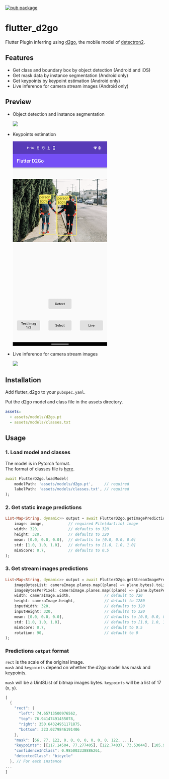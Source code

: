 [![pub package](https://img.shields.io/pub/v/flutter_d2go.svg)](https://pub.dartlang.org/packages/flutter_d2go)

# flutter_d2go

Flutter Plugin inferring using [d2go](https://github.com/facebookresearch/d2go), the mobile model of [detectron2](https://github.com/facebookresearch/detectron2).

## Features

- Get class and boundary box by object detection (Android and iOS)
- Get mask data by instance segmentation (Android only)
- Get keypoints by keypoint estimation (Android only)
- Live inference for camera stream images (Android only)

## Preview

- Object detection and instance segmentation

  ![](images/preview.gif)

- Keypoints estimation

  ![](images/keypoints.png)

- Live inference for camera stream images

  ![](images/live.gif)

## Installation

Add flutter_d2go to your `pubspec.yaml`.

Put the d2go model and class file in the assets directory.

```yaml
assets:
  - assets/models/d2go.pt
  - assets/models/classes.txt
```

## Usage

### 1. Load model and classes

The model is in Pytorch format.  
The format of classes file is [here](example/assets/models/classes.txt).

```dart
await FlutterD2go.loadModel(
    modelPath: 'assets/models/d2go.pt',     // required
    labelPath: 'assets/models/classes.txt', // required
);
```

### 2. Get static image predictions

```dart
List<Map<String, dynamic>> output = await FlutterD2go.getImagePrediction(
    image: image,           // required File(dart:io) image
    width: 320,             // defaults to 320
    height: 320,            // defaults to 320
    mean: [0.0, 0.0, 0.0],  // defaults to [0.0, 0.0, 0.0]
    std: [1.0, 1.0, 1.0],   // defaults to [1.0, 1.0, 1.0]
    minScore: 0.7,          // defaults to 0.5
);
```

### 3. Get stream images predictions

```dart
List<Map<String, dynamic>> output = await FlutterD2go.getStreamImagePrediction(
    imageBytesList: cameraImage.planes.map((plane) => plane.bytes).toList(),             // required List<Uint8List> image byte array
    imageBytesPerPixel: cameraImage.planes.map((plane) => plane.bytesPerPixel).toList(), // default to [1, 2, 2]
    width: cameraImage.width,               // default to 720
    height: cameraImage.height,             // default to 1280
    inputWidth: 320,                        // defaults to 320
    inputHeight: 320,                       // defaults to 320
    mean: [0.0, 0.0, 0.0],                  // defaults to [0.0, 0.0, 0.0]
    std: [1.0, 1.0, 1.0],                   // defaults to [1.0, 1.0, 1.0]
    minScore: 0.7,                          // default to 0.5
    rotation: 90,                           // default to 0
);
```

### Predictions `output` format

`rect` is the scale of the original image.  
`mask` and `keypoints` depend on whether the d2go model has mask and keypoints.

`mask` will be a Uint8List of bitmap images bytes.
`keypoints` will be a list of 17 (x, y).

```dart
[
  {
    "rect": {
      "left": 74.65713500976562,
      "top": 76.94147491455078,
      "right": 350.64324951171875,
      "bottom": 323.0279846191406
    },
    "mask": [66, 77, 122, 0, 0, 0, 0, 0, 0, 0, 122, ...],
    "keypoints": [[117.14504, 77.277405], [122.74037, 73.53044], [105.95437, 73.53044], ...],
    "confidenceInClass": 0.985002338886261,
    "detectedClass": "bicycle"
  }, // For each instance
...
]
```
